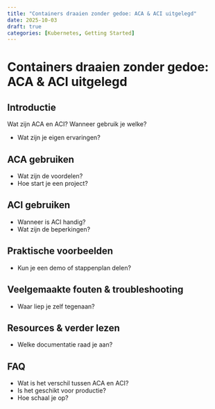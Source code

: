 ```yaml
---
title: "Containers draaien zonder gedoe: ACA & ACI uitgelegd"
date: 2025-10-03
draft: true
categories: [Kubernetes, Getting Started]
---
```


# Containers draaien zonder gedoe: ACA & ACI uitgelegd

## Introductie
Wat zijn ACA en ACI? Wanneer gebruik je welke?
- Wat zijn je eigen ervaringen?

## ACA gebruiken
- Wat zijn de voordelen?
- Hoe start je een project?

## ACI gebruiken
- Wanneer is ACI handig?
- Wat zijn de beperkingen?

## Praktische voorbeelden
- Kun je een demo of stappenplan delen?

## Veelgemaakte fouten & troubleshooting
- Waar liep je zelf tegenaan?

## Resources & verder lezen
- Welke documentatie raad je aan?

## FAQ
- Wat is het verschil tussen ACA en ACI?
- Is het geschikt voor productie?
- Hoe schaal je op?
